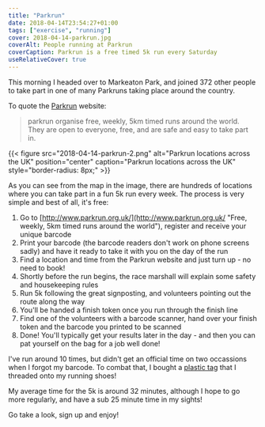 ```yaml
---
title: "Parkrun"
date: 2018-04-14T23:54:27+01:00
tags: ["exercise", "running"]
cover: 2018-04-14-parkrun.jpg
coverAlt: People running at Parkrun
coverCaption: Parkrun is a free timed 5k run every Saturday
useRelativeCover: true
---
```


This morning I headed over to Markeaton Park, and joined 372 other people to take part in one of many Parkruns taking place around the country. <!--more-->

To quote the [Parkrun](http://www.parkrun.org.uk/ "Free, weekly, 5km timed runs around the world") website:

> parkrun organise free, weekly, 5km timed runs around the world. They are open to everyone, free, and are safe and easy to take part in.

{{< figure src="2018-04-14-parkrun-2.png" alt="Parkrun locations across the UK" position="center" caption="Parkrun locations across the UK" style="border-radius: 8px;" >}}

As you can see from the map in the image, there are hundreds of locations where you can take part in a fun 5k run every week. The process is very simple and best of all, it's free:

1. Go to [http://www.parkrun.org.uk/](http://www.parkrun.org.uk/ "Free, weekly, 5km timed runs around the world"), register and receive your unique barcode
2. Print your barcode (the barcode readers don't work on phone screens sadly) and have it ready to take it with you on the day of the run
3. Find a location and time from the Parkrun website and just turn up - no need to book!
4. Shortly before the run begins, the race marshall will explain some safety and housekeeping rules
5. Run 5k following the great signposting, and volunteers pointing out the route along the way
6. You'll be handed a finish token once you run through the finish line
7. Find one of the volunteers with a barcode scanner, hand over your finish token and the barcode you printed to be scanned
8. Done! You'll typically get your results later in the day - and then you can pat yourself on the bag for a job well done!

I've run around 10 times, but didn't get an official time on two occassions when I forgot my barcode. To combat that, I bought a [plastic tag](https://parkrun-barcode.com/ "Buy a Parkrun barcode") that I threaded onto my running shoes!

My average time for the 5k is around 32 minutes, although I hope to go more regularly, and have a sub 25 minute time in my sights!

Go take a look, sign up and enjoy!
